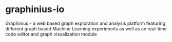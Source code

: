 # graphinius-io
Graphinius - a web based graph exploration and analysis platform featuring different graph based Machine Learning experiments as well as an real-time code editor and graph visualization module

